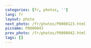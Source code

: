 ```yaml
---
categories: [fr, photos, '']
lang: fr
layout: photo
next_photo: /fr/photos/P0000123.html
picname: P0000043
prev_photo: /fr/photos/P0000042.html
tags: []
---
```


